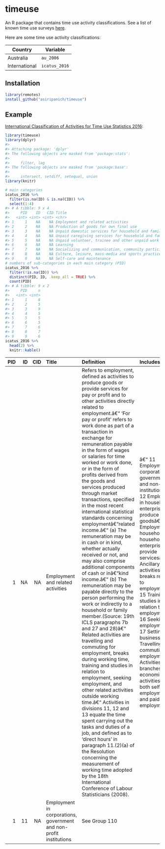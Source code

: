 
<!-- README.md is generated from README.Rmd. Please edit that file -->

# timeuse

<!-- badges: start -->
<!-- badges: end -->

An R package that contains time use activity classifications. See a list
of known time use surveys
[here](https://unstats.un.org/unsd/gender/timeuse/index.html).

Here are some time use activity classifications:

| Country       | Variable      |
|---------------|---------------|
| Australia     | `au_2006`     |
| International | `icatus_2016` |

## Installation

``` r
library(remotes)
install_github("asiripanich/timeuse")
```

## Example

[International Classification of Activities for Time Use Statistics
2016](https://unstats.un.org/unsd/classifications/Family/Detail/2083):

``` r
library(timeuse)
library(dplyr)
#> 
#> Attaching package: 'dplyr'
#> The following objects are masked from 'package:stats':
#> 
#>     filter, lag
#> The following objects are masked from 'package:base':
#> 
#>     intersect, setdiff, setequal, union
library(knitr)

# main categories
icatus_2016 %>%
  filter(is.na(ID) & is.na(CID)) %>%
  select(1:4)
#> # A tibble: 9 x 4
#>     PID    ID   CID Title                                                                        
#>   <int> <int> <int> <chr>                                                                        
#> 1     1    NA    NA Employment and related activities                                            
#> 2     2    NA    NA Production of goods for own final use                                        
#> 3     3    NA    NA Unpaid domestic services for household and family members                    
#> 4     4    NA    NA Unpaid caregiving services for household and family members                  
#> 5     5    NA    NA Unpaid volunteer, trainee and other unpaid work                              
#> 6     6    NA    NA Learning                                                                     
#> 7     7    NA    NA Socializing and communication, community participation and religious practice
#> 8     8    NA    NA Culture, leisure, mass-media and sports practices                            
#> 9     9    NA    NA Self-care and maintenance
# numbers of sub-categories in each main category (PID)
icatus_2016 %>%
  filter(!is.na(ID)) %>%
  distinct(PID, ID, .keep_all = TRUE) %>%
  count(PID)
#> # A tibble: 9 x 2
#>     PID     n
#>   <int> <int>
#> 1     1     8
#> 2     2     5
#> 3     3     9
#> 4     4     5
#> 5     5     5
#> 6     6     5
#> 7     7     6
#> 8     8     7
#> 9     9     6
icatus_2016 %>%
  head(2) %>%
  knitr::kable()
```

| PID |  ID | CID | Title                                                              | Definition                                                                                                                                                                                                                                                                                                                                                                                                                                                                                                                                                                                                                                                                                                                                                                                                                                                                                                                                                                                                                                                                                                                                                                                                                                                                                                                                                                                                                       | Includes                                                                                                                                                                                                                                                                                                                                                                                                                                                                                                                               | Excludes                                                                                                                                                                                                                                                 | Examples |
|----:|----:|----:|:-------------------------------------------------------------------|:---------------------------------------------------------------------------------------------------------------------------------------------------------------------------------------------------------------------------------------------------------------------------------------------------------------------------------------------------------------------------------------------------------------------------------------------------------------------------------------------------------------------------------------------------------------------------------------------------------------------------------------------------------------------------------------------------------------------------------------------------------------------------------------------------------------------------------------------------------------------------------------------------------------------------------------------------------------------------------------------------------------------------------------------------------------------------------------------------------------------------------------------------------------------------------------------------------------------------------------------------------------------------------------------------------------------------------------------------------------------------------------------------------------------------------|:---------------------------------------------------------------------------------------------------------------------------------------------------------------------------------------------------------------------------------------------------------------------------------------------------------------------------------------------------------------------------------------------------------------------------------------------------------------------------------------------------------------------------------------|:---------------------------------------------------------------------------------------------------------------------------------------------------------------------------------------------------------------------------------------------------------|:---------|
|   1 |  NA |  NA | Employment and related activities                                  | Refers to employment, defined as activities to produce goods or provide services for pay or profit and to other activities directly related to employment.â€“ ‘For pay or profit’ refers to work done as part of a transaction in exchange for remuneration payable in the form of wages or salaries for time worked or work done, or in the form of profits derived from the goods and services produced through market transactions, specified in the most recent international statistical standards concerning employmentâ€“related income.â€“ (a) The remuneration may be in cash or in kind, whether actually received or not, and may also comprise additional components of cash or inâ€“kind income.â€“ (b) The remuneration may be payable directly to the person performing the work or indirectly to a household or family member.(Source: 19th ICLS paragraphs 7b and 27 and 28)â€“ Related activities are travelling and commuting for employment, breaks during working time, training and studies in relation to employment, seeking employment, and other related activities outside working time.â€“ Activities in divisions 11, 12 and 13 equate the time spent carrying out the tasks and duties of a job, and defined as to ‘direct hours’ in paragraph 11.(2)(a) of the Resolution concerning the measurement of working time adopted by the 18th International Conference of Labour Statisticians (2008). | â€“ 11 Employment in corporations, government and non-profit institutionsâ€“ 12 Employment in household enterprises to produce goodsâ€“ 13 Employment in households and household enterprises to provide servicesâ€“ 14 Ancillary activities and breaks related to employmentâ€“ 15 Training and studies in relation to employmentâ€“ 16 Seeking employmentâ€“ 17 Setting up a businessâ€“ 18 Travelling and commuting for employmentâ€“ Activities in all branches of economic activities in both self-employment and paid employment | â€“ 2 Production of goods for own final useâ€“ 3 Unpaid domestic services for household and family membersâ€“ 4 Unpaid caregiving services for household and family membersâ€“ 5 Unpaid volunteer, trainee and other unpaid work (including internships) |          |
|   1 |  11 |  NA | Employment in corporations, government and non-profit institutions | See Group 110                                                                                                                                                                                                                                                                                                                                                                                                                                                                                                                                                                                                                                                                                                                                                                                                                                                                                                                                                                                                                                                                                                                                                                                                                                                                                                                                                                                                                    |                                                                                                                                                                                                                                                                                                                                                                                                                                                                                                                                        |                                                                                                                                                                                                                                                          |          |
